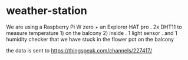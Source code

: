 # weather-station
 We are using a Raspberry Pi W zero + an Explorer HAT pro
 . 2x DHT11 to measure temperature 1) on the balcony 2) inside
 . 1 light sensor
 . and 1 humidity checker that we have stuck in the flower pot on the balcony
 
 the data is sent to  https://thingspeak.com/channels/227417/

